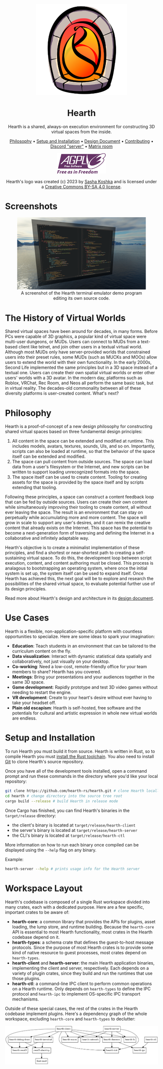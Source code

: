 <div align="center">

<img src="./resources/logo/hearth.svg" width="300"/>

# Hearth

Hearth is a shared, always-on execution environment for constructing
3D virtual spaces from the inside.

[Philosophy](#philosophy) •
[Setup and Installation](#setup-and-installation) •
[Design Document](/DESIGN.md) •
[Contributing](/CONTRIBUTORS.md) •
[Discord "server"](https://discord.gg/gzzJ3pWCft) •
[Matrix room](https://matrix.to/#/#hearth:leyline.witchcraft.zone)

<a href="https://www.gnu.org/licenses/agpl-3.0.html">
  <img src="./resources/misc/agplv3-with-text-162x68.png"/>
</a>

Hearth's logo was created (c) 2023 by [Sasha Koshka](https://holanet.xyz) and
is licensed under a
[Creative Commons BY-SA 4.0 license](https://creativecommons.org/licenses/by-sa/4.0).

</div>

# Screenshots

<div align="center">
  <figure>
    <img src="./resources/misc/terminal-demo-screenshot.png"/>
    <figcaption>A screenshot of the Hearth terminal emulator demo program editing its own source code.</figcaption>
  </figure>
</div>

# The History of Virtual Worlds

Shared virtual spaces have been around for decades, in many forms. Before PCs
were capable of 3D graphics, a popular kind of virtual space were multi-user
dungeons, or MUDs. Users can connect to MUDs from a text-based client like
telnet, and join other users in a textual virtual world. Although most MUDs
only have server-provided worlds that constrained users into their preset
rules, some MUDs (such as MUCKs and MOOs) allow users to extend the world with
their own functionality. In the early 2000s, Second Life implemented the same
principles but in a 3D space instead of a textual one. Users can create their
own spatial virtual worlds or enter other users' worlds with a 3D avatar. In
the modern day, platforms such as Roblox, VRChat, Rec Room, and Neos all
perform the same basic task, but in virtual reality. The decades-old
commonality between all of these diversity platforms is user-created content.
What's next?

# Philosophy

Hearth is a proof-of-concept of a new design philosophy for constructing shared
virtual spaces based on three fundamental design principles:

1. All content in the space can be extended and modified at runtime. This
  includes models, avatars, textures, sounds, UIs, and so on. Importantly,
  scripts can also be loaded at runtime, so that the behavior of the space
  itself can be extended and modified.
2. The space can pull content from outside sources. The space can load data
  from a user's filesystem or the Internet, and new scripts can be written to
  support loading unrecognized formats into the space.
3. The space itself can be used to create content. Tooling for creating assets
  for the space is provided by the space itself and by scripts extending that
  tooling.

Following these principles, a space can construct a content feedback loop that
can be fed by outside sources. Users can create their own content while
simultaneously improving their tooling to create content, all without ever
leaving the space. The result is an environment that can stay on perpetually
while accumulating more and more content. The space will grow in scale to
support any user's desires, and it can remix the creative content that already
exists on the Internet. This space has the potential to become a
next-generation form of traversing and defining the Internet in a collaborative
and infinitely adaptable way.

Hearth's objective is to create a minimalist implementation of these
principles, and find a shortest or near-shortest path to creating a
self-sustaining virtual space. To do this, the development loop between
script execution, content, and content authoring must be closed. This process
is analagous to bootstrapping an operating system, where once the initial
system is set up, the system itself can be used to expand itself. Once Hearth
has achieved this, the next goal will be to explore and research the
possibilities of the shared virtual space, to evaluate potential further use of
its design principles.

Read more about Hearth's design and architecture in its
[design document](/DESIGN.md).

# Use Cases

Hearth is a flexible, non-application-specific platform with countless
opportunities to specialize. Here are some ideas to spark your imagination:
- **Education**: Teach students in an environment that can be tailored to the curriculum content on the fly.
- **Data visualization**: Interact with dynamic statistical data spatially and collaboratively, not just visually on your desktop.
- **Co-working**: Need a low-cost, remote-friendly office for your team members to share? Hearth has you covered.
- **Meetings**: Bring your presentations and your audiences together in the same 3D space.
- **Game development**: Rapidly prototype and test 3D video games without needing to restart the engine.
- **VR development**: Create to your heart's desire without ever having to take your headset off.
- **Plain old escapism**: Hearth is self-hosted, free software and the potentials for cultural and artistic expression in whole new virtual worlds are endless.

# Setup and Installation

To run Hearth you must build it from source. Hearth is written in Rust, so to
compile Hearth you must [install the Rust toolchain](https://www.rust-lang.org/tools/install).
You also need to install [Git](https://git-scm.com) to clone Hearth's source
repository.

Once you have all of the development tools installed, open a command prompt
and run these commands in the directory where you'd like your local repository:

```sh
git clone https://github.com/hearth-rs/hearth.git # clone Hearth locally
cd hearth # change directory into the source tree root
cargo build --release # build Hearth in release mode
```

Once Cargo has finished, you can find Hearth's binaries in the `target/release`
directory:

- the client's binary is located at `target/release/hearth-client`
- the server's binary is located at `target/release/hearth-server`
- the CLI's binary is located at `target/release/hearth-ctl`

More information on how to run each binary once compiled can be displayed using
the `--help` flag on any binary.

Example:

```sh
hearth-server --help # prints usage info for the Hearth server
```

# Workspace Layout

Hearth's codebase is composed of a single Rust workspace divided into many
crates, each with a dedicated purpose. Here are a few specific, important crates
to be aware of:

- **hearth-core**: a common library that provides the APIs for plugins, asset
    loading, the lump store, and runtime building. Because the `hearth-core`
    API is essential to most Hearth functionality, most crates in the Hearth
    codebase depend on it.
- **hearth-types**: a schema crate that defines the guest-to-host message
    protocols. Since the purpose of most Hearth crates is to provide some kind
    of native resource to guest processes, most crates depend on `hearth-types`.
- **hearth-client** and **hearth-server**: the main Hearth application binaries,
    implementing the client and server, respectively. Each depends on a variety
    of plugin crates, since they build and run the runtimes that use those
    plugins.
- **hearth-ctl**: a command-line IPC client to perform common operations on
    a Hearth runtime. Only depends on `hearth-types` to define the IPC protocol
    and `hearth-ipc` to implement OS-specific IPC transport mechanisms.

Outside of these special cases, the rest of the crates in the Hearth codebase
implement plugins. Here's a dependency graph of the whole workspace, excluding
`hearth-core` and `hearth-types` to declutter:

![A dependency graph of the Hearth codebase.](resources/misc/depgraph.png)
